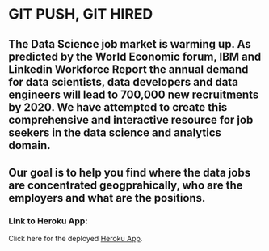# GIT PUSH, GIT HIRED

## The Data Science job market is warming up. As predicted by the World Economic forum, IBM and Linkedin Workforce Report the annual demand for data scientists, data developers and data engineers will lead to 700,000 new recruitments by 2020. We have attempted to create this comprehensive and interactive resource for job seekers in the data science and analytics domain.

## Our goal is to help you find where the data jobs are concentrated geogprahically, who are the employers and what are the positions.

### Link to Heroku App:

Click here for the deployed [Heroku App](https://gethireddrsm.herokuapp.com/).
